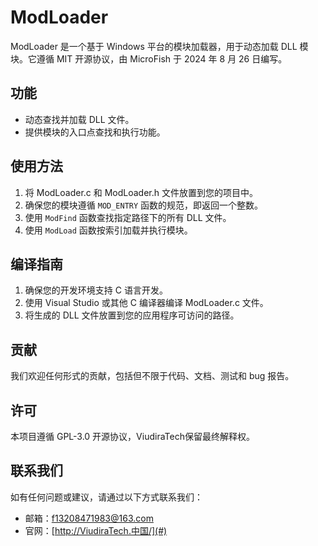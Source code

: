 # ModLoader

ModLoader 是一个基于 Windows 平台的模块加载器，用于动态加载 DLL 模块。它遵循 MIT 开源协议，由 MicroFish 于 2024 年 8 月 26 日编写。

## 功能

- 动态查找并加载 DLL 文件。
- 提供模块的入口点查找和执行功能。

## 使用方法

1. 将 ModLoader.c 和 ModLoader.h 文件放置到您的项目中。
2. 确保您的模块遵循 `MOD_ENTRY` 函数的规范，即返回一个整数。
3. 使用 `ModFind` 函数查找指定路径下的所有 DLL 文件。
4. 使用 `ModLoad` 函数按索引加载并执行模块。

## 编译指南

1. 确保您的开发环境支持 C 语言开发。
2. 使用 Visual Studio 或其他 C 编译器编译 ModLoader.c 文件。
3. 将生成的 DLL 文件放置到您的应用程序可访问的路径。

## 贡献

我们欢迎任何形式的贡献，包括但不限于代码、文档、测试和 bug 报告。

## 许可

本项目遵循 GPL-3.0 开源协议，ViudiraTech保留最终解释权。

## 联系我们

如有任何问题或建议，请通过以下方式联系我们：
- 邮箱：[f13208471983@163.com](mailto:f13208471983@163.com)
- 官网：[http://ViudiraTech.中国/](#)
